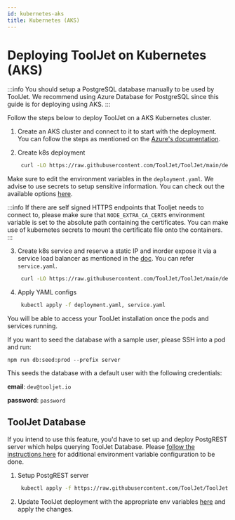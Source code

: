 ```yaml
---
id: kubernetes-aks
title: Kubernetes (AKS)
---
```


# Deploying ToolJet on Kubernetes (AKS)

:::info
You should setup a PostgreSQL database manually to be used by ToolJet. We recommend using Azure Database for PostgreSQL since this guide is for deploying using AKS.
:::

Follow the steps below to deploy ToolJet on a AKS Kubernetes cluster.

1. Create an AKS cluster and connect to it to start with the deployment. You can follow the steps as mentioned on the [Azure's documentation](https://docs.microsoft.com/en-us/azure/aks/kubernetes-walkthrough-portal).

2. Create k8s deployment

   ```bash
    curl -LO https://raw.githubusercontent.com/ToolJet/ToolJet/main/deploy/kubernetes/AKS/deployment.yaml
   ```

Make sure to edit the environment variables in the `deployment.yaml`. We advise to use secrets to setup sensitive information. You can check out the available options [here](https://docs.tooljet.com/docs/setup/env-vars).

:::info
If there are self signed HTTPS endpoints that Tooljet needs to connect to, please make sure that `NODE_EXTRA_CA_CERTS` environment variable is set to the absolute path containing the certificates. You can make use of kubernetes secrets to mount the certificate file onto the containers.
:::

3. Create k8s service and reserve a static IP and inorder expose it via a service load balancer as mentioned in the [doc](https://docs.microsoft.com/en-us/azure/aks/static-ip). You can refer `service.yaml`.
   ```bash
    curl -LO https://raw.githubusercontent.com/ToolJet/ToolJet/main/deploy/kubernetes/AKS/service.yaml
   ```

4. Apply YAML configs

   ```bash
    kubectl apply -f deployment.yaml, service.yaml
   ```

You will be able to access your ToolJet installation once the pods and services running.

If you want to seed the database with a sample user, please SSH into a pod and run:

`npm run db:seed:prod --prefix server`

This seeds the database with a default user with the following credentials:

**email**: `dev@tooljet.io`

**password**: `password`

## ToolJet Database

If you intend to use this feature, you'd have to set up and deploy PostgREST server which helps querying ToolJet Database. Please [follow the instructions here](/docs/setup/env-vars#tooljet-database) for additional environment variable configuration to be done.

1. Setup PostgREST server

   ```bash
    kubectl apply -f https://raw.githubusercontent.com/ToolJet/ToolJet/main/deploy/kubernetes/GKE/postgrest.yaml
   ```

2. Update ToolJet deployment with the appropriate env variables [here](https://github.com/ToolJet/ToolJet/blob/chore/main/kubernetes/GKE/deployment.yaml#L62) and apply the changes.
